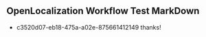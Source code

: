 ## OpenLocalization Workflow Test MarkDown
* c3520d07-eb18-475a-a02e-875661412149 thanks!

<!--HONumber=Aug16_HO4-->


